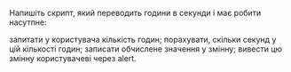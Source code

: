 Напишіть скрипт, який переводить години в секунди і має робити насутпне:

запитати у користувача кількість годин;
порахувати, скільки секунд у цій кількості годин;
записати обчислене значення у змінну;
вивести цю змінну користувачеві через alert.
